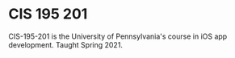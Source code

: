 # CIS 195 201
CIS-195-201 is the University of Pennsylvania's course in iOS app development. Taught Spring 2021.
